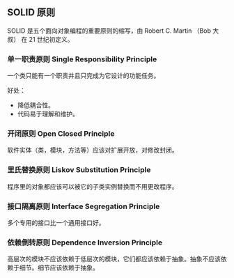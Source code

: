 ## SOLID 原则

SOLID 是五个面向对象编程的重要原则的缩写，由 Robert C. Martin （Bob 大叔） 在 21 世纪初定义。

### 单一职责原则 Single Responsibility Principle

一个类只能有一个职责并且只完成为它设计的功能任务。

好处：

+ 降低耦合性。
+ 代码易于理解和维护。

### 开闭原则 Open Closed Principle

软件实体（类，模块，方法等）应该对扩展开放，对修改封闭。

### 里氏替换原则 Liskov Substitution Principle

程序里的对象都应该可以被它的子类实例替换而不用更改程序。

### 接口隔离原则 Interface Segregation Principle

多个专用的接口比一个通用接口好。

### 依赖倒转原则 Dependence Inversion Principle

高层次的模块不应该依赖于低层次的模块，它们都应该依赖于抽象。抽象不应该依赖于细节。细节应该依赖于抽象。